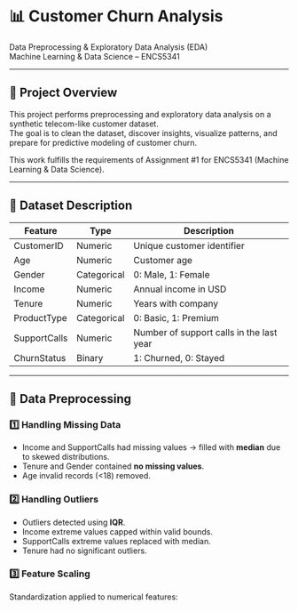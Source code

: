 # 📊 Customer Churn Analysis  
Data Preprocessing & Exploratory Data Analysis (EDA)  
Machine Learning & Data Science – ENCS5341  

---

## 📌 Project Overview  
This project performs preprocessing and exploratory data analysis on a synthetic telecom-like customer dataset.  
The goal is to clean the dataset, discover insights, visualize patterns, and prepare for predictive modeling of customer churn.  

This work fulfills the requirements of Assignment #1 for ENCS5341 (Machine Learning & Data Science).

---

## 📁 Dataset Description  
| Feature | Type | Description |
|--------|------|-------------|
| CustomerID | Numeric | Unique customer identifier |
| Age | Numeric | Customer age |
| Gender | Categorical | 0: Male, 1: Female |
| Income | Numeric | Annual income in USD |
| Tenure | Numeric | Years with company |
| ProductType | Categorical | 0: Basic, 1: Premium |
| SupportCalls | Numeric | Number of support calls in the last year |
| ChurnStatus | Binary | 1: Churned, 0: Stayed |

---

## 🧹 Data Preprocessing  

### 1️⃣ Handling Missing Data
- Income and SupportCalls had missing values → filled with **median** due to skewed distributions.
- Tenure and Gender contained **no missing values**.
- Age invalid records (<18) removed.

### 2️⃣ Handling Outliers
- Outliers detected using **IQR**.
- Income extreme values capped within valid bounds.
- SupportCalls extreme values replaced with median.
- Tenure had no significant outliers.

### 3️⃣ Feature Scaling
Standardization applied to numerical features:
